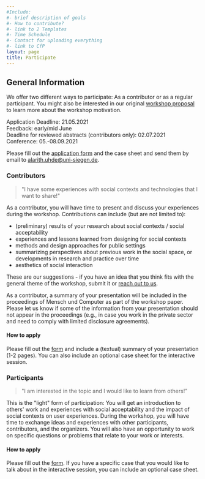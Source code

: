 ```yaml
---
#Include:
#- brief description of goals
#- How to contribute?
#- link to 2 Templates
#- Time Schedule
#- Contact for uploading everything
#- link to CfP
layout: page
title: Participate
---
```


## General Information

We offer two different ways to participate: As a contributor or as a regular
participant. You might also be interested in our original [workshop
proposal](/aips/assets/proposal.pdf) to learn more about the workshop
motivation.

<p>Application Deadline: 21.05.2021<br>
Feedback: early/mid June<br>
Deadline for reviewed abstracts (contributors only): 02.07.2021<br>
Conference: 05.-08.09.2021</p>

Please fill out the [application form](/aips/assets/ApplicationForm.docx) and
the case sheet and send them by email to
[alarith.uhde@uni-siegen.de](mailto:alarith.uhde@uni-siegen.de).

### Contributors

>"I have some experiences with social contexts and technologies that I want to
>share!"

As a contributor, you will have time to present and discuss your experiences
during the workshop. Contributions can include (but are not limited to):

* (preliminary) results of your research about social contexts / social
  acceptability
* experiences and lessons learned from designing for social contexts
* methods and design approaches for public settings
* summarizing perspectives about previous work in the social space, or
  developments in research and practice over time
* aesthetics of social interaction

These are our suggestions - if you have an idea that you think fits with the
general theme of the workshop, submit it or [reach out to
us](/aips/contact.html).

As a contributor, a summary of your presentation will be included in the
proceedings of Mensch und Computer as part of the workshop paper. Please let us
know if some of the information from your presentation should not appear in the
proceedings (e.g., in case you work in the private sector and need to comply with limited disclosure agreements).

#### How to apply

Please fill out the [form](/aips/assets/ApplicationForm.docx) and include
a (textual) summary of your presentation (1-2 pages). You can also include an
optional case sheet for the interactive session.

### Participants

>"I am interested in the topic and I would like to learn from others!"

This is the "light" form of participation: You will get an introduction to
others' work and experiences with social acceptability and the impact of social
contexts on user experiences. During the workshop, you will have time to
exchange ideas and experiences with other participants, contributors, and the
organizers. You will also have an opportunity to work on specific questions or
problems that relate to your work or interests.

#### How to apply

Please fill out the [form](/aips/assets/ApplicationForm.docx). If you have
a specific case that you would like to talk about in the interactive session,
you can include an optional case sheet.
